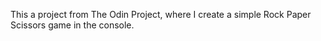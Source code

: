 This a project from The Odin Project, where I create a simple Rock Paper
Scissors game in the console.